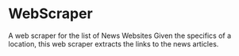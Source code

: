 # WebScraper
A web scraper for the list of News Websites
Given the specifics of a location, this web scraper extracts the links to the news articles. 

